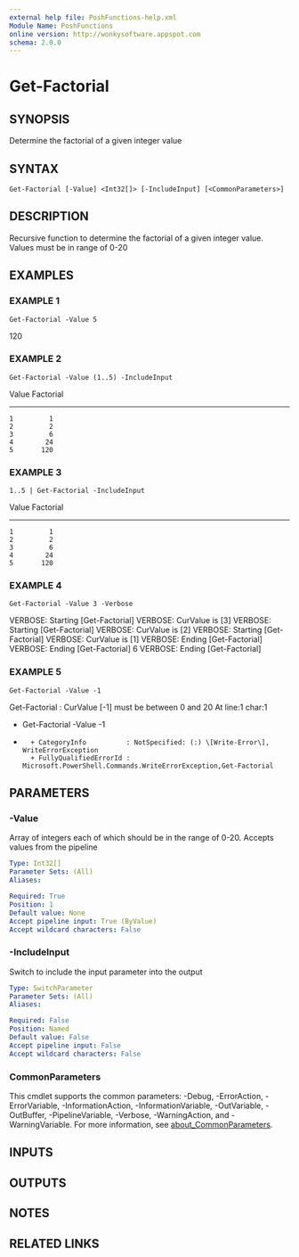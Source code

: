 ```yaml
---
external help file: PoshFunctions-help.xml
Module Name: PoshFunctions
online version: http://wonkysoftware.appspot.com
schema: 2.0.0
---
```


# Get-Factorial

## SYNOPSIS
Determine the factorial of a given integer value

## SYNTAX

```
Get-Factorial [-Value] <Int32[]> [-IncludeInput] [<CommonParameters>]
```

## DESCRIPTION
Recursive function to determine the factorial of a given integer value.
Values must be in range of 0-20

## EXAMPLES

### EXAMPLE 1
```
Get-Factorial -Value 5
```

120

### EXAMPLE 2
```
Get-Factorial -Value (1..5) -IncludeInput
```

Value Factorial
----- ---------
    1         1
    2         2
    3         6
    4        24
    5       120

### EXAMPLE 3
```
1..5 | Get-Factorial -IncludeInput
```

Value Factorial
----- ---------
    1         1
    2         2
    3         6
    4        24
    5       120

### EXAMPLE 4
```
Get-Factorial -Value 3 -Verbose
```

VERBOSE: Starting \[Get-Factorial\]
VERBOSE: CurValue is \[3\]
VERBOSE: Starting \[Get-Factorial\]
VERBOSE: CurValue is \[2\]
VERBOSE: Starting \[Get-Factorial\]
VERBOSE: CurValue is \[1\]
VERBOSE: Ending \[Get-Factorial\]
VERBOSE: Ending \[Get-Factorial\]
6
VERBOSE: Ending \[Get-Factorial\]

### EXAMPLE 5
```
Get-Factorial -Value -1
```

Get-Factorial : CurValue \[-1\] must be between 0 and 20
At line:1 char:1
+ Get-Factorial -Value -1
+ ~~~~~~~~~~~~~~~~~~~~~~~
    + CategoryInfo          : NotSpecified: (:) \[Write-Error\], WriteErrorException
    + FullyQualifiedErrorId : Microsoft.PowerShell.Commands.WriteErrorException,Get-Factorial

## PARAMETERS

### -Value
Array of integers each of which should be in the range of 0-20.
Accepts values from the pipeline

```yaml
Type: Int32[]
Parameter Sets: (All)
Aliases:

Required: True
Position: 1
Default value: None
Accept pipeline input: True (ByValue)
Accept wildcard characters: False
```

### -IncludeInput
Switch to include the input parameter into the output

```yaml
Type: SwitchParameter
Parameter Sets: (All)
Aliases:

Required: False
Position: Named
Default value: False
Accept pipeline input: False
Accept wildcard characters: False
```

### CommonParameters
This cmdlet supports the common parameters: -Debug, -ErrorAction, -ErrorVariable, -InformationAction, -InformationVariable, -OutVariable, -OutBuffer, -PipelineVariable, -Verbose, -WarningAction, and -WarningVariable. For more information, see [about_CommonParameters](http://go.microsoft.com/fwlink/?LinkID=113216).

## INPUTS

## OUTPUTS

## NOTES

## RELATED LINKS
